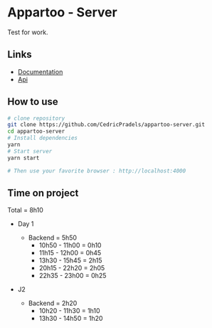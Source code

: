 # Appartoo - Server

Test for work.

## Links

- [Documentation](https://appartoo-pangolin.herokuapp.com/api/doc/)
- [Api](https://appartoo-pangolin.herokuapp.com)

## How to use

```bash
# clone repository
git clone https://github.com/CedricPradels/appartoo-server.git
cd appartoo-server
# Install dependencies
yarn
# Start server
yarn start

# Then use your favorite browser : http://localhost:4000
```

## Time on project

Total = 8h10

- Day 1

  - Backend = 5h50
    - 10h50 - 11h00 = 0h10
    - 11h15 - 12h00 = 0h45
    - 13h30 - 15h45 = 2h15
    - 20h15 - 22h20 = 2h05
    - 22h35 - 23h00 = 0h25

- J2
  - Backend = 2h20
    - 10h20 - 11h30 = 1h10
    - 13h30 - 14h50 = 1h20
